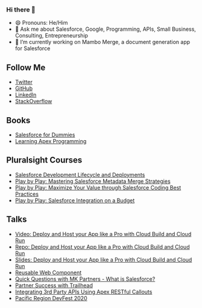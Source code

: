 ### Hi there 👋

<!--
**the1mattkaufman/the1mattkaufman** is a ✨ _special_ ✨ repository because its `README.md` (this file) appears on your GitHub profile.
Here are some ideas to get you started:
- 🌱 I’m currently learning ...
- 👯 I’m looking to collaborate on ...
- 🤔 I’m looking for help with ...
- 📫 How to reach me: ...
- ⚡ Fun fact: ...

-->
- 😄 Pronouns: He/Him
- 💬 Ask me about Salesforce, Google, Programming, APIs, Small Business, Consulting, Entrepreneurship
- 🔭 I’m currently working on Mambo Merge, a document generation app for Salesforce

## Follow Me
- [Twitter](https://twitter.com/the1mattkaufman)
- [GitHub](https://github.com/the1mattkaufman)
- [LinkedIn](https://www.linkedin.com/in/the1mattkaufman/)
- [StackOverflow](https://stackoverflow.com/users/8112708/matt-kaufman)
<!--
  medium
  dev.to
-->

## Books
- [Salesforce for Dummies](https://www.amazon.com/Salesforce-com-Dummies-Tom-Wong/dp/0470590718)
- [Learning Apex Programming](https://www.packtpub.com/product/learning-apex-programming/9781782173977)

## Pluralsight Courses
- [Salesforce Development Lifecycle and Deployments](https://www.pluralsight.com/courses/salesforce-development-lifecycle-deployments)
- [Play by Play: Mastering Salesforce Metadata Merge Strategies](https://www.pluralsight.com/courses/play-by-play-mastering-salesforce-metadata-merge-strategies)
- [Play by Play: Maximize Your Value through Salesforce Coding Best Practices](https://www.pluralsight.com/courses/play-by-play-maximize-value-through-salesforce-coding-best-practices)
- [Play by Play: Salesforce Integration on a Budget](https://www.pluralsight.com/courses/play-by-play-salesforce-integration-on-a-budget)

## Talks
- [Video: Deploy and Host your App like a Pro with Cloud Build and Cloud Run](https://gdg.community.dev/events/details/google-gdg-modesto-presents-deploy-and-host-your-app-like-a-pro-with-cloud-build-and-cloud-run/)
- [Repo: Deploy and Host your App like a Pro with Cloud Build and Cloud Run](https://github.com/the1mattkaufman/deploy-and-host-your-app-like-a-pro-with-cloud-build-and-cloud-run)
- [Slides: Deploy and Host your App like a Pro with Cloud Build and Cloud Run](https://github.com/the1mattkaufman/deploy-and-host-your-app-like-a-pro-with-cloud-build-and-cloud-run/blob/main/can_I_please_%20just_code.pdf)
- [Reusable Web Component](https://salesforceway.com/speaker/matt-kaufman/)
- [Quick Questions with MK Partners - What is Salesforce?](https://www.youtube.com/watch?v=8MtrJkidZaw)
- [Partner Success with Trailhead](https://www.salesforce.com/video/3637705/)
- [Integrating 3rd Party APIs Using Apex RESTful Callouts](https://www.youtube.com/watch?v=705SeyjpoFs)
- [Pacific Region DevFest 2020](https://gdg.community.dev/events/details/google-gdg-san-fernando-valley-presents-pacific-region-devfest/)
